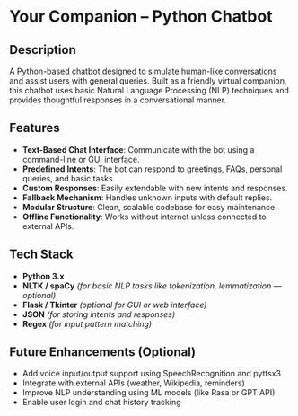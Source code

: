# Your Companion – Python Chatbot

## Description

A Python-based chatbot designed to simulate human-like conversations and assist users with general queries. Built as a friendly virtual companion, this chatbot uses basic Natural Language Processing (NLP) techniques and provides thoughtful responses in a conversational manner.

## Features

- **Text-Based Chat Interface**: Communicate with the bot using a command-line or GUI interface.
- **Predefined Intents**: The bot can respond to greetings, FAQs, personal queries, and basic tasks.
- **Custom Responses**: Easily extendable with new intents and responses.
- **Fallback Mechanism**: Handles unknown inputs with default replies.
- **Modular Structure**: Clean, scalable codebase for easy maintenance.
- **Offline Functionality**: Works without internet unless connected to external APIs.

## Tech Stack

- **Python 3.x**
- **NLTK / spaCy** *(for basic NLP tasks like tokenization, lemmatization — optional)*
- **Flask / Tkinter** *(optional for GUI or web interface)*
- **JSON** *(for storing intents and responses)*
- **Regex** *(for input pattern matching)*

## Future Enhancements (Optional)

- Add voice input/output support using SpeechRecognition and pyttsx3  
- Integrate with external APIs (weather, Wikipedia, reminders)  
- Improve NLP understanding using ML models (like Rasa or GPT API)  
- Enable user login and chat history tracking

